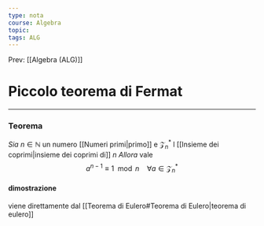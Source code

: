 ```yaml
---
type: nota
course: Algebra
topic: 
tags: ALG
---
```


Prev: [[Algebra (ALG)]]

# Piccolo teorema di Fermat
---
### Teorema
_Sia_ $n \in \mathbb{N}$ un numero [[Numeri primi|primo]]  e $\mathcal{Z}_{n}^{*}$ l [[Insieme dei coprimi|insieme dei coprimi di]] $n$
_Allora_ vale
$$a^{n-1}\equiv 1 \mod n \ \ \ \ \forall a \in \mathcal{Z}_{n}^{*}$$
#### dimostrazione
viene direttamente dal [[Teorema di Eulero#Teorema di Eulero|teorema di eulero]]